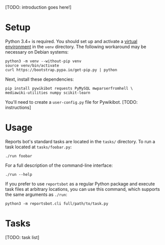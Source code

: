 [TODO: introduction goes here!]

# Setup

Python 3.4+ is required. You should set up and activate a
[virtual environment](https://www.python.org/dev/peps/pep-0405/) in the `venv`
directory. The following workaround may be necessary on Debian systems:

    python3 -m venv --without-pip venv
    source venv/bin/activate
    curl https://bootstrap.pypa.io/get-pip.py | python

Next, install these dependencies:

    pip install pywikibot requests PyMySQL mwparserfromhell \
    mediawiki-utilities numpy scikit-learn

You'll need to create a `user-config.py` file for Pywikibot. [TODO: instructions]

# Usage

Reports bot's standard tasks are located in the `tasks/` directory. To run a
task located at `tasks/foobar.py`:

    ./run foobar

For a full description of the command-line interface:

    ./run --help

If you prefer to use `reportsbot` as a regular Python package and execute task
files at arbitrary locations, you can use this command, which supports the same
arguments as `./run`:

    python3 -m reportsbot.cli full/path/to/task.py

# Tasks

[TODO: task list]
